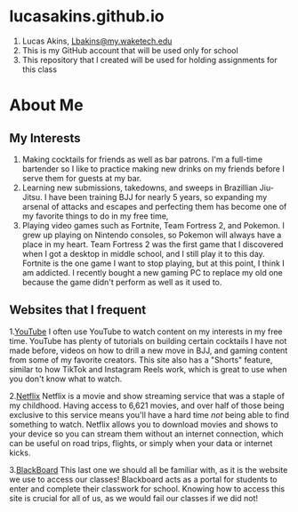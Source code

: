 # lucasakins.github.io
1. Lucas Akins, Lbakins@my.waketech.edu
2. This is my GitHub account that will be used only for school
3. This repository that I created will be used for holding assignments for this class

# About Me
## My Interests
1. Making cocktails for friends as well as bar patrons. I'm a full-time bartender so I like to practice making new drinks on my friends before I serve them for guests at my bar.
2. Learning new submissions, takedowns, and sweeps in Brazillian Jiu-Jitsu. I have been training BJJ for nearly 5 years, so expanding my arsenal of attacks and escapes and perfecting them has become one of my favorite things to do in my free time,  
3. Playing video games such as Fortnite, Team Fortress 2, and Pokemon. I grew up playing on Nintendo consoles, so Pokemon will always have a place in my heart. Team Fortress 2 was the first game that I discovered when I got a desktop in middle school, and I still play it to this day. Fortnite is the one game I want to stop playing, but at this point, I think I am addicted. I recently bought a new gaming PC to replace my old one because the game didn't perform as well as it used to. 

## Websites that I frequent
1.[YouTube](https://www.youtube.com)
	I often use YouTube to watch content on my interests in my free time. YouTube has plenty of tutorials on building certain cocktails I have not made before, videos on how to drill a new move in BJJ, and gaming content from some of my favorite creators. This site also has a "Shorts" feature, similar to how TikTok and Instagram Reels work, which is great to use when you don't know what to watch. 

2.[Netflix](https://www.netflix.com)
	Netflix is a movie and show streaming service that was a staple of my childhood. Having access to 6,621 movies, and over half of those being exclusive to this service means you'll have a hard time _not_ being able to find something to watch. Netflix allows you to download movies and shows to your device so you can stream them without an internet connection, which can be useful on road trips, flights, or simply when your data or internet kicks.

3.[BlackBoard](https://www.blackboard.waketech.edu)
	This last one we should all be familiar with, as it is the website we use to access our classes! Blackboard acts as a portal for students to enter and complete their classwork for school. Knowing how to access this site is crucial for all of us, as we would fail our classes if we did not!

